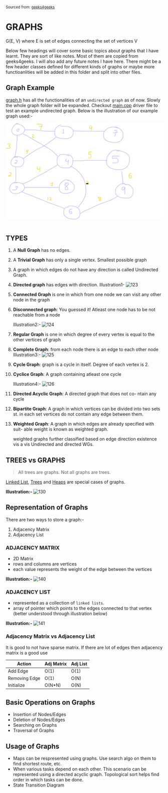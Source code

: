<small> Sourced from: [geeks4geeks](https://www.geeksforgeeks.org/graph-data-structure-and-algorithms/)</small>
 
# GRAPHS 

G(E, V) where E is set of edges connecting 
the set of vertices V


Below few headings will cover some basic topics about graphs that I have learnt. They are sort of like notes. Most of them are copied from geeks4geeks. I will also add any future notes I have here. There might be a few header classes defined for different kinds of graphs or maybe more functioanlities will be added in this folder and split into other files.


## Graph Example

[graph.h](./graph.h) has all the functionalities of an `undirected graph` as of now. Slowly the whole graph folder will be expanded. Checkout [main.cpp](./main.cpp) driver file to test an example undirected graph. Below is the illustration of our example graph used:-

![exampleGraph](exampleGraph.png)

```cpp


```

## TYPES

1.  A **Null Graph** has no edges.

2.  A **Trivial Graph** has only a single vertex. Smallest possible graph

3.  A graph in which edges do not have any direction is called Undirected Graph.

4.  **Directed graph** has edges with direction. 
    Illustration1-
    ![123](https://media.geeksforgeeks.org/wp-content/uploads/20200630114438/directed.jpg)

5.  **Connected Graph** is one in which from one node we can
    visit any other node in the graph

6. **Disconnected graph**: You guessed it! Atleast one node has to
    be not reachable from a node

    Illustration2:-
    ![124](https://media.geeksforgeeks.org/wp-content/uploads/20200630121400/connected1.jpg)

7.  **Regular Graph** is one in which degree of every vertex is equal
    to the other vertices of graph

8.  **Complete Graph**: from each node there is an edge to each other node    
    Illustration3:-
    ![125](https://media.geeksforgeeks.org/wp-content/uploads/20200630122008/regular.jpg)

9.  **Cycle Graph**: graph is a cycle in itself. Degree of each vertex is 2.
10. **Cyclice Graph**: A graph containing atleast one cycle

    Illustration4:-
    ![126](https://media.geeksforgeeks.org/wp-content/uploads/20200630122225/cyclic.jpg)

11. **Directed Acyclic Graph**: A directed graph that does not co-
    ntain any cycle

12. **Bipartite Graph**: A graph in which vertices can be divided into
    two sets st. in each set vertices do not contain any edge
    between them.

13. **Weighted Graph**:
    A graph in which edges are already specified with suit-
    able weight is known as weighted graph.

    weighted graphs further classified based on edge direction
    existence vis a vis Undirected and directed WGs.


## TREES vs GRAPHS

> All trees are graphs.
> Not all graphs are trees.


[Linked List](../linked%20lists/), [Trees](../trees/) and [Heaps](../heap/) are special cases of graphs.


**Illustration:-**
![130](https://media.geeksforgeeks.org/wp-content/uploads/20200630123458/tree_vs_graph.jpg)

## Representation of Graphs
There are two ways to store a graph:-

1. Adjacency Matrix
2. Adjacency List

### ADJACENCY MATRIX
- 2D Matrix
- rows and columns are vertices
- each value represents the weight of the edge between the vertices

**Illustration:-**
![140](https://media.geeksforgeeks.org/wp-content/uploads/20200630124726/adjacency_mat1.jpg)

### ADJACENCY LIST 
- represented as a collection of `linked lists`.
- array of pointer which points to the edges connected to that vertex (better understood through illustration below)

**Illustration:-**
![141](https://media.geeksforgeeks.org/wp-content/uploads/20200630125356/adjacency_list.jpg)

### Adjacency Matrix vs Adjacency List

It is good to not have sparse matrix. If there are lot
of edges then adjacency matrix is a good use

Action        | Adj Matrix   | Adj List 
--------------|--------------|---------
Add Edge      |  O(1)        | O(1)
Removing Edge |  O(1)        | O(N)
Initialize    |  O(N*N)      | O(N)


## Basic Operations on Graphs

- Insertion of Nodes/Edges
- Deletion of Nodes/Edges
- Searching on Graphs
- Traversal of Graphs

## Usage of Graphs

- Maps can be respresented using graphs. Use search algo on
them to find shortest route, etc.
- When various tasks depend on each other. This scenario can be represented using a directed acyclic graph. Topological sort helps find order in which tasks can be done.
- State Transition Diagram



